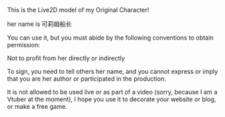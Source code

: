 This is the Live2D model of my Original Character!

her name is 可莉姆船长

You can use it, but you must abide by the following conventions to obtain permission:

Not to profit from her directly or indirectly

To sign, you need to tell others her name, and you cannot express or imply that you are her author or participated in the production.

It is not allowed to be used live or as part of a video (sorry, because I am a Vtuber at the moment), I hope you use it to decorate your website or blog, or make a free game.
